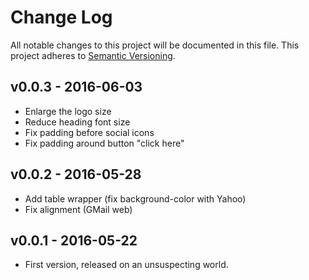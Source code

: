 Change Log
==========

All notable changes to this project will be documented in this file.
This project adheres to [Semantic Versioning](http://semver.org/).

v0.0.3 - 2016-06-03
-------------------
 - Enlarge the logo size
 - Reduce heading font size
 - Fix padding before social icons
 - Fix padding around button "click here"

v0.0.2 - 2016-05-28
-------------------
 - Add table wrapper (fix background-color with Yahoo)
 - Fix alignment (GMail web)

v0.0.1 - 2016-05-22
-------------------
 - First version, released on an unsuspecting world.
